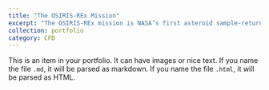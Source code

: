 ```yaml
---
title: "The OSIRIS-REx Mission"
excerpt: "The OSIRIS-REx mission is NASA’s first asteroid sample-return project, designed to study and collect material from Bennu, providing crucial insights into the early solar system and future space exploration.<br/><img src='/images/portfolio/tag.png' style='position: center; width: 50%; height: auto;'>"
collection: portfolio
category: CFD
---
```


This is an item in your portfolio. It can have images or nice text. If you name the file `.md`, it will be parsed as markdown. If you name the file `.html`, it will be parsed as HTML.

